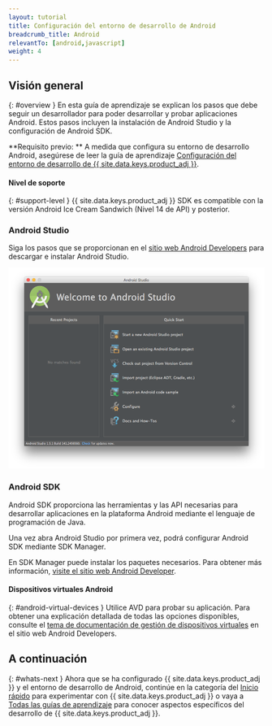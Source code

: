 ```yaml
---
layout: tutorial
title: Configuración del entorno de desarrollo de Android
breadcrumb_title: Android
relevantTo: [android,javascript]
weight: 4
---
```

<!-- NLS_CHARSET=UTF-8 -->
## Visión general
{: #overview }
En esta guía de aprendizaje se explican los pasos que debe seguir un desarrollador para poder desarrollar y probar aplicaciones Android.
Estos pasos incluyen la instalación de Android Studio y la configuración de Android SDK.

**Requisito previo: **
A medida que configura su entorno de desarrollo Android, asegúrese de leer la guía de aprendizaje [Configuración del entorno de desarrollo de {{ site.data.keys.product_adj }}](../mobilefirst/).


#### Nivel de soporte
{: #support-level }
{{ site.data.keys.product_adj }} SDK es compatible con la versión Android Ice Cream Sandwich (Nivel 14 de API) y posterior. 

### Android Studio
Siga los pasos que se proporcionan en el [sitio web Android Developers](http://developer.android.com/develop/index.html) para descargar e instalar Android Studio.


![Configuración de Android SDK](android-studio.png)

### Android SDK
Android SDK proporciona las herramientas y las API necesarias para desarrollar aplicaciones en la plataforma Android mediante el lenguaje de programación de Java.


Una vez abra Android Studio por primera vez, podrá configurar Android SDK mediante SDK Manager.

En SDK Manager puede instalar los paquetes necesarios.
Para obtener más información, [visite el sitio web Android Developer](http://developer.android.com/sdk/index.html).

#### Dispositivos virtuales Android
{: #android-virtual-devices }
Utilice AVD para probar su aplicación.
Para obtener una explicación detallada de todas las opciones disponibles, consulte el [tema de documentación de gestión de dispositivos virtuales](http://developer.android.com/tools/devices/index.html) en el sitio web Android Developers. 

## A continuación 
{: #whats-next }
Ahora que se ha configurado {{ site.data.keys.product_adj }} y el entorno de desarrollo de Android, continúe en la categoría del [Inicio rápido](../../../quick-start/android/) para experimentar con {{ site.data.keys.product_adj }} o vaya a [Todas las guías de aprendizaje](../../../all-tutorials) para conocer aspectos específicos del desarrollo de {{ site.data.keys.product_adj }}.

